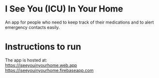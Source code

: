 # I See You (ICU) In Your Home

An app for people who need to keep track of their medications and to alert emergency contacts easily.

# Instructions to run

The app is hosted at: <br/>
https://iseeyouinyourhome.web.app <br/>
https://iseeyouinyourhome.firebaseapp.com
